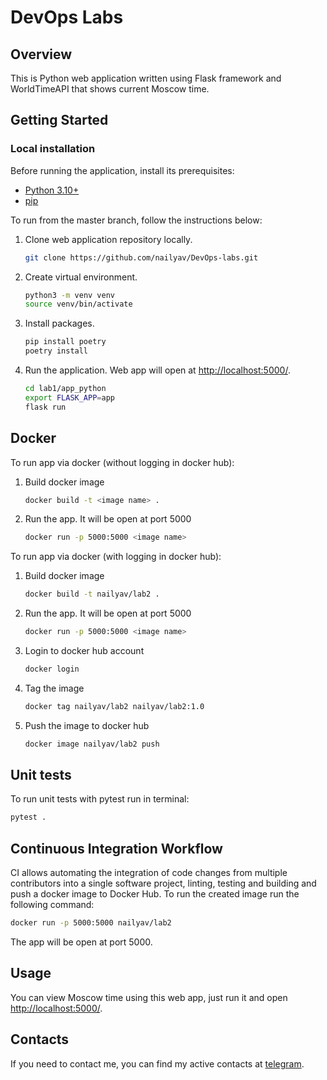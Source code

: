 # DevOps Labs

## Overview
This is Python web application written using Flask framework and WorldTimeAPI that shows current Moscow time.

## Getting Started
### Local installation
Before running the application, install its prerequisites:
* [Python 3.10+](https://www.python.org/downloads/)
* [pip](https://pip.pypa.io/en/stable/installation/)

To run from the master branch, follow the instructions below:
1. Clone web application repository locally.
    ```bash
    git clone https://github.com/nailyav/DevOps-labs.git
    ```
2. Create virtual environment.
    ```bash
    python3 -m venv venv
    source venv/bin/activate
    ```
3. Install packages.
    ```bash
    pip install poetry
    poetry install
    ```
4. Run the application. Web app will open at [http://localhost:5000/](http://localhost:5000/).
    ```bash
    cd lab1/app_python
    export FLASK_APP=app
    flask run
    ```
## Docker
To run app via docker (without logging in docker hub):
1. Build docker image
    ```bash
    docker build -t <image name> .
    ```
2. Run the app. It will be open at port 5000
    ```bash
    docker run -p 5000:5000 <image name>
    ```
    
To run app via docker (with logging in docker hub):
1. Build docker image
    ```bash
    docker build -t nailyav/lab2 .
    ```
2. Run the app. It will be open at port 5000
    ```bash
    docker run -p 5000:5000 <image name>
    ```
3. Login to docker hub account
    ```bash
    docker login
    ```
4. Tag the image
    ```bash
    docker tag nailyav/lab2 nailyav/lab2:1.0
    ```
5. Push the image to docker hub
    ```bash
    docker image nailyav/lab2 push
    ```

## Unit tests
To run unit tests with pytest run in terminal:

```bash
pytest .
```

## Continuous Integration Workflow
CI allows automating the integration of code changes from multiple contributors into a single software project, linting, testing and building and push a docker image to Docker Hub. To run the created image run the following command:

```bash
docker run -p 5000:5000 nailyav/lab2
```
The app will be open at port 5000.

## Usage
You can view Moscow time using this web app, just run it and open [http://localhost:5000/](http://localhost:5000/).

## Contacts
If you need to contact me, you can find my active contacts at [telegram](https://not_toxic14.me/).
